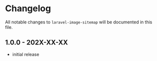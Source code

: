 # Changelog

All notable changes to `laravel-image-sitemap` will be documented in this file.

## 1.0.0 - 202X-XX-XX

- initial release
